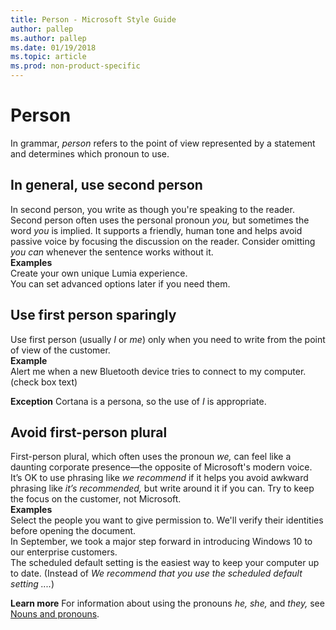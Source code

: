 ```yaml
---
title: Person - Microsoft Style Guide
author: pallep
ms.author: pallep
ms.date: 01/19/2018
ms.topic: article
ms.prod: non-product-specific
---
```


# Person

In grammar, *person* refers to the point of view represented by a statement and determines which pronoun to use. 

## In general, use second person

In second person, you write as though you're speaking to the reader. Second person often uses the personal pronoun *you,* but sometimes the word *you* is implied. It
supports a friendly, human tone and helps avoid passive voice
by focusing the discussion on the reader. Consider omitting *you can* whenever the sentence works without it.<br />
**Examples**  
Create your own unique Lumia experience.  
You can set advanced options later if you need them. 

## Use first person sparingly

Use first person (usually *I* or *me*) only when you need to write from the point of view of the customer.<br />
**Example**  
Alert me when a new Bluetooth device tries to connect to my computer. (check box text)

**Exception** Cortana is a persona, so the use of *I* is appropriate. 

## Avoid first-person plural

First-person plural, which often uses the pronoun *we,* can feel like a daunting corporate presence—the opposite of Microsoft's modern voice. It’s OK to use phrasing like *we recommend* if it helps you avoid awkward phrasing like *it’s recommended,* but write around it if you can. Try to keep the focus on the customer, not Microsoft.<br />
**Examples**  
Select the people you want to give permission to. We'll verify their identities before opening the document.  
In September, we took a major step forward in introducing Windows 10 to our enterprise customers.  
The scheduled default setting is the easiest way to keep your computer up to date. (Instead of *We recommend that you use the scheduled default setting ....*)

**Learn more** For information about using the pronouns *he, she,* and *they,* see [Nouns and pronouns](/style-guide/grammar/nouns-pronouns).
